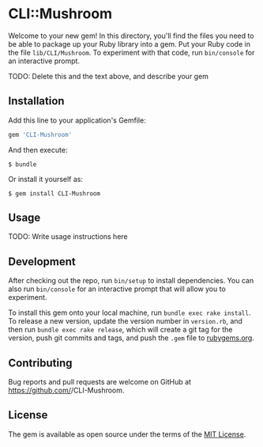# CLI::Mushroom

Welcome to your new gem! In this directory, you'll find the files you need to be able to package up your Ruby library into a gem. Put your Ruby code in the file `lib/CLI/Mushroom`. To experiment with that code, run `bin/console` for an interactive prompt.

TODO: Delete this and the text above, and describe your gem

## Installation

Add this line to your application's Gemfile:

```ruby
gem 'CLI-Mushroom'
```

And then execute:

    $ bundle

Or install it yourself as:

    $ gem install CLI-Mushroom

## Usage

TODO: Write usage instructions here

## Development

After checking out the repo, run `bin/setup` to install dependencies. You can also run `bin/console` for an interactive prompt that will allow you to experiment.

To install this gem onto your local machine, run `bundle exec rake install`. To release a new version, update the version number in `version.rb`, and then run `bundle exec rake release`, which will create a git tag for the version, push git commits and tags, and push the `.gem` file to [rubygems.org](https://rubygems.org).

## Contributing

Bug reports and pull requests are welcome on GitHub at https://github.com/<github username>/CLI-Mushroom.

## License

The gem is available as open source under the terms of the [MIT License](https://opensource.org/licenses/MIT).
